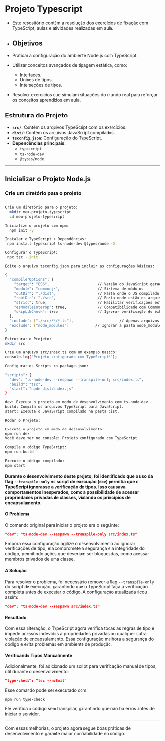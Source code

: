# Projeto Typescript

- Este repositório contém a resolução dos exercícios de fixação com TypeScript, aulas e atividades realizadas em aula.

- ## Objetivos

- Praticar a configuração do ambiente Node.js com TypeScript.
- Utilizar conceitos avançados de tipagem estática, como:
  - Interfaces.
  - Uniões de tipos.
  - Interseções de tipos.
- Resolver exercícios que simulam situações do mundo real para reforçar os conceitos aprendidos em aula.

## Estrutura do Projeto

- **`src/`**: Contém os arquivos TypeScript com os exercícios.
- **`dist/`**: Contém os arquivos JavaScript compilados.
- **`tsconfig.json`**: Configuração do TypeScript.
- **Dependências principais**:
  - `typescript`
  - `ts-node-dev`
  - `@types/node`

---

## Inicializar o Projeto Node.js

### **Crie um diretório para o projeto**
```bash

Crie um diretório para o projeto:
  mkdir meu-projeto-typescript
  cd meu-projeto-typescript

Inicialize o projeto com npm:
  npm init -y

Instalar o TypeScript e Dependências:
 npm install typescript ts-node-dev @types/node -D

Configurar o TypeScript:
 npx tsc --init

Edite o arquivo tsconfig.json para incluir as configurações básicas:

{
  "compilerOptions": {
    "target": "ES6",                      // Versão do JavaScript gerado
    "module": "commonjs",                 // Sistema de módulos
    "outDir": "./dist",                   // Pasta onde o JS compilado será salvo
    "rootDir": "./src",                   // Pasta onde estão os arquivos TS
    "strict": true,                       // Habilitar verificações estritas
    "esModuleInterop": true,              // Compatibilidade com CommonJS e ES Modules
    "skipLibCheck": true                  // Ignorar verificação de bibliotecas
  },
  "include": ["./src/**/*.ts"],                     // Apenas arquivos na pasta src
  "exclude": ["node_modules"]            // Ignorar a pasta node_modules
}

Estruturar o Projeto:
mkdir src

Crie um arquivo src/index.ts com um exemplo básico:
console.log("Projeto configurado com TypeScript!");

Configurar os Scripts no package.json:

"scripts": {
  "dev": "ts-node-dev --respawn --transpile-only src/index.ts",
  "build": "tsc",
  "start": "node dist/index.js"
}

dev: Executa o projeto em modo de desenvolvimento com ts-node-dev.
build: Compila os arquivos TypeScript para JavaScript.
start: Executa o JavaScript compilado na pasta dist.

Rodar o Projeto:

Execute o projeto em modo de desenvolvimento:
npm run dev
Você deve ver no console: Projeto configurado com TypeScript!

Compile o código TypeScript: 
npm run build

Execute o código compilado:
npm start
```

#### Durante o desenvolvimento deste projeto, foi identificado que o uso da flag `--transpile-only` no script de execução (`dev`) permitia que o TypeScript ignorasse a verificação de tipos. Isso causava comportamentos inesperados, como a possibilidade de acessar propriedades privadas de classes, violando os princípios de encapsulamento.

#### O Problema

O comando original para iniciar o projeto era o seguinte:

```json
"dev": "ts-node-dev --respawn --transpile-only src/index.ts"
```

Embora essa configuração agilize o desenvolvimento ao ignorar verificações de tipo, ela compromete a segurança e a integridade do código, permitindo ações que deveriam ser bloqueadas, como acessar membros privados de uma classe.

#### A Solução

Para resolver o problema, foi necessário remover a flag `--transpile-only` do script de execução, garantindo que o TypeScript faça a verificação completa antes de executar o código. A configuração atualizada ficou assim:

```json
"dev": "ts-node-dev --respawn src/index.ts"
```

#### Resultado

Com essa alteração, o TypeScript agora verifica todas as regras de tipo e impede acessos indevidos a propriedades privadas ou qualquer outra violação de encapsulamento. Essa configuração melhora a segurança do código e evita problemas em ambiente de produção.

#### Verificando Tipos Manualmente

Adicionalmente, foi adicionado um script para verificação manual de tipos, útil durante o desenvolvimento:

```json
"type-check": "tsc --noEmit"
```

Esse comando pode ser executado com:

```bash
npm run type-check
```

Ele verifica o código sem transpilar, garantindo que não há erros antes de iniciar o servidor.

---

Com essas melhorias, o projeto agora segue boas práticas de desenvolvimento e garante maior confiabilidade no código.
